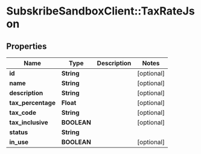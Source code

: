 # SubskribeSandboxClient::TaxRateJson

## Properties
Name | Type | Description | Notes
------------ | ------------- | ------------- | -------------
**id** | **String** |  | [optional] 
**name** | **String** |  | [optional] 
**description** | **String** |  | [optional] 
**tax_percentage** | **Float** |  | [optional] 
**tax_code** | **String** |  | [optional] 
**tax_inclusive** | **BOOLEAN** |  | [optional] 
**status** | **String** |  | 
**in_use** | **BOOLEAN** |  | [optional] 


